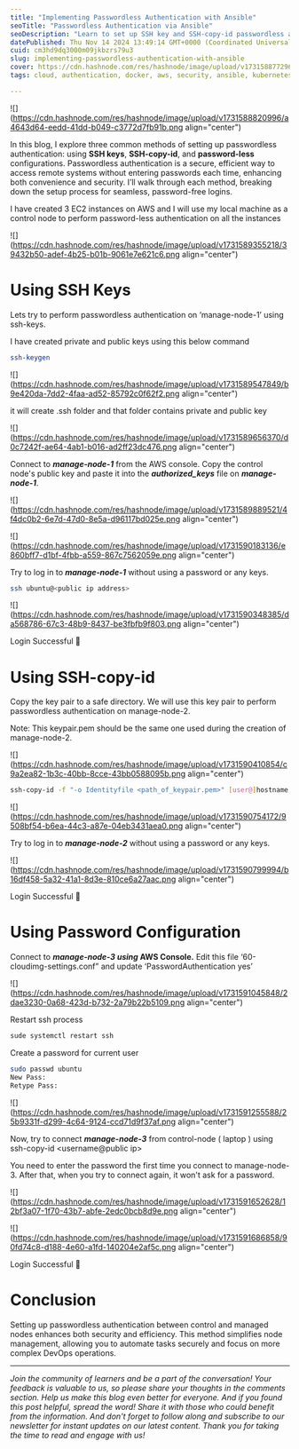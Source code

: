 ```yaml
---
title: "Implementing Passwordless Authentication with Ansible"
seoTitle: "Passwordless Authentication via Ansible"
seoDescription: "Learn to set up SSH key and SSH-copy-id passwordless authentication using Ansible for secure, efficient access to remote systems"
datePublished: Thu Nov 14 2024 13:49:14 GMT+0000 (Coordinated Universal Time)
cuid: cm3hd9dq3000m09jkbzrs79u3
slug: implementing-passwordless-authentication-with-ansible
cover: https://cdn.hashnode.com/res/hashnode/image/upload/v1731588772964/19a68a66-8ba9-4cd3-a767-81b3109ce1e6.png
tags: cloud, authentication, docker, aws, security, ansible, kubernetes, cloud-computing, devops, terraform, jenkins, ci-cd, 90daysofdevops, trainwithshubham, tws

---
```


![](https://cdn.hashnode.com/res/hashnode/image/upload/v1731588820996/a4643d64-eedd-41dd-b049-c3772d7fb91b.png align="center")

In this blog, I explore three common methods of setting up passwordless authentication: using **SSH keys**, **SSH-copy-id**, and **password-less** configurations. Passwordless authentication is a secure, efficient way to access remote systems without entering passwords each time, enhancing both convenience and security. I’ll walk through each method, breaking down the setup process for seamless, password-free logins.

I have created 3 EC2 instances on AWS and I will use my local machine as a control node to perform password-less authentication on all the instances

![](https://cdn.hashnode.com/res/hashnode/image/upload/v1731589355218/39432b50-adef-4b25-b01b-9061e7e621c6.png align="center")

# Using SSH Keys

Lets try to perform passwordless authentication on ‘manage-node-1’ using ssh-keys.

I have created private and public keys using this below command

```bash
ssh-keygen
```

![](https://cdn.hashnode.com/res/hashnode/image/upload/v1731589547849/b9e420da-7dd2-4faa-ad52-85792c0f62f2.png align="center")

it will create .ssh folder and that folder contains private and public key

![](https://cdn.hashnode.com/res/hashnode/image/upload/v1731589656370/d0c7242f-ae64-4ab1-b016-ad2ff23dc476.png align="center")

Connect to ***manage-node-1*** from the AWS console. Copy the control node's public key and paste it into the ***authorized\_keys*** file on ***manage-node-1***.

![](https://cdn.hashnode.com/res/hashnode/image/upload/v1731589889521/4f4dc0b2-6e7d-47d0-8e5a-d96117bd025e.png align="center")

![](https://cdn.hashnode.com/res/hashnode/image/upload/v1731590183136/e860bff7-d1bf-4fbb-a559-867c7562059e.png align="center")

Try to log in to ***manage-node-1*** without using a password or any keys.

```bash
ssh ubuntu@<public ip address>
```

![](https://cdn.hashnode.com/res/hashnode/image/upload/v1731590348385/da568786-67c3-48b9-8437-be3fbfb9f803.png align="center")

Login Successful 🎉

# Using SSH-copy-id

Copy the key pair to a safe directory. We will use this key pair to perform passwordless authentication on manage-node-2.

Note: This keypair.pem should be the same one used during the creation of manage-node-2.

![](https://cdn.hashnode.com/res/hashnode/image/upload/v1731590410854/c9a2ea82-1b3c-40bb-8cce-43bb0588095b.png align="center")

```bash
ssh-copy-id -f "-o Identityfile <path_of_keypair.pem>" [user@]hostname
```

![](https://cdn.hashnode.com/res/hashnode/image/upload/v1731590754172/9508bf54-b6ea-44c3-a87e-04eb3431aea0.png align="center")

Try to log in to ***manage-node-2*** without using a password or any keys.

![](https://cdn.hashnode.com/res/hashnode/image/upload/v1731590799994/b16df458-5a32-41a1-8d3e-810ce6a27aac.png align="center")

Login Successful 🎉

# Using Password Configuration

Connect to ***manage-node-3 using* AWS Console.** Edit this file ‘60-cloudimg-settings.conf” and update ‘PasswordAuthentication yes’

![](https://cdn.hashnode.com/res/hashnode/image/upload/v1731591045848/2dae3230-0a68-423d-b732-2a79b22b5109.png align="center")

Restart ssh process

```bash
sude systemctl restart ssh
```

Create a password for current user

```bash
sudo passwd ubuntu
New Pass:
Retype Pass:
```

![](https://cdn.hashnode.com/res/hashnode/image/upload/v1731591255588/25b9331f-d299-4c64-9124-ccd71d9f37af.png align="center")

Now, try to connect ***manage-node-3*** from control-node ( laptop ) using ssh-copy-id &lt;username@public ip&gt;

You need to enter the password the first time you connect to manage-node-3. After that, when you try to connect again, it won't ask for a password.

![](https://cdn.hashnode.com/res/hashnode/image/upload/v1731591652628/12bf3a07-1f70-43b7-abfe-2edc0bcb8d9e.png align="center")

![](https://cdn.hashnode.com/res/hashnode/image/upload/v1731591686858/90fd74c8-d188-4e60-a1fd-140204e2af5c.png align="center")

Login Successful 🎉

# Conclusion

Setting up passwordless authentication between control and managed nodes enhances both security and efficiency. This method simplifies node management, allowing you to automate tasks securely and focus on more complex DevOps operations.

---

*Join the community of learners and be a part of the conversation! Your feedback is valuable to us, so please share your thoughts in the comments section. Help us make this blog even better for everyone. And if you found this post helpful, spread the word! Share it with those who could benefit from the information. And don't forget to follow along and subscribe to our newsletter for instant updates on our latest content. Thank you for taking the time to read and engage with us!*
